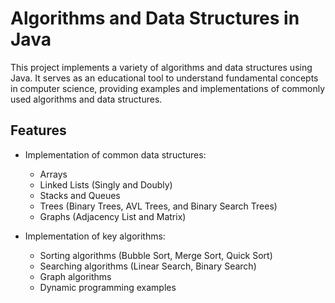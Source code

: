 # Algorithms and Data Structures in Java

This project implements a variety of algorithms and data structures using Java. It serves as an educational tool to understand fundamental concepts in computer science, providing examples and implementations of commonly used algorithms and data structures.

## Features

- Implementation of common data structures:
  - Arrays
  - Linked Lists (Singly and Doubly)
  - Stacks and Queues
  - Trees (Binary Trees, AVL Trees, and Binary Search Trees)
  - Graphs (Adjacency List and Matrix)

- Implementation of key algorithms:
  - Sorting algorithms (Bubble Sort, Merge Sort, Quick Sort)
  - Searching algorithms (Linear Search, Binary Search)
  - Graph algorithms
  - Dynamic programming examples
